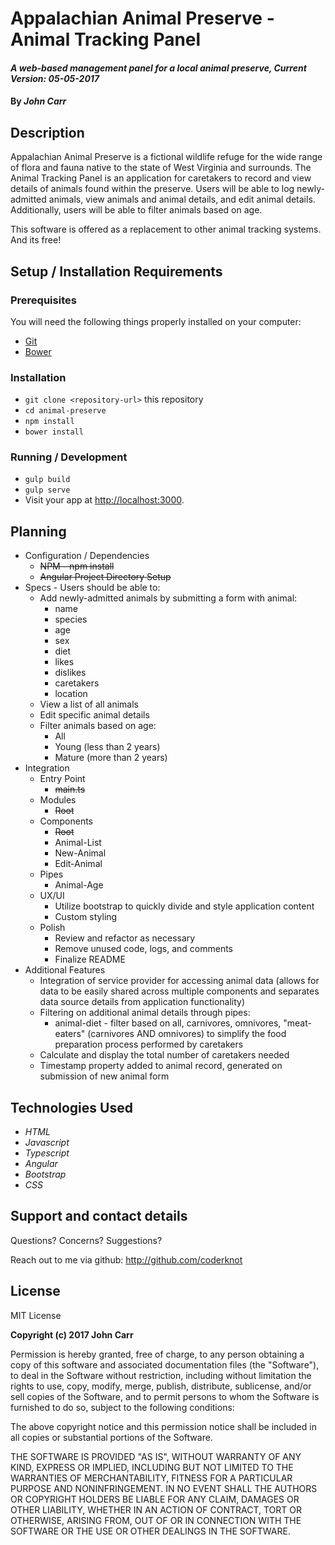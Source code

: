 # Appalachian Animal Preserve - Animal Tracking Panel

#### _A web-based management panel for a local animal preserve, Current Version: 05-05-2017_

#### By _**John Carr**_

## Description
Appalachian Animal Preserve is a fictional wildlife refuge for the wide range of flora and fauna native to the state of West Virginia and surrounds. The Animal Tracking Panel is an application for caretakers to record and view details of animals found within the preserve. Users will be able to log newly-admitted animals, view animals and animal details, and edit animal details. Additionally, users will be able to filter animals based on age.

This software is offered as a replacement to other animal tracking systems. And its free!

## Setup / Installation Requirements

### Prerequisites

You will need the following things properly installed on your computer:

* [Git](https://git-scm.com/)
* [Bower](https://bower.io/)

### Installation

* `git clone <repository-url>` this repository
* `cd animal-preserve`
* `npm install`
* `bower install`

### Running / Development

* `gulp build`
* `gulp serve`
* Visit your app at [http://localhost:3000](http://localhost:3000).

## Planning

  * Configuration / Dependencies
    * ~~NPM - npm install~~
    * ~~Angular Project Directory Setup~~
  * Specs - Users should be able to:
    * Add newly-admitted animals by submitting a form with animal:
      * name
      * species
      * age
      * sex
      * diet
      * likes
      * dislikes
      * caretakers
      * location
    * View a list of all animals
    * Edit specific animal details
    * Filter animals based on age:
      * All
      * Young (less than 2 years)
      * Mature (more than 2 years)
  * Integration
    * Entry Point
      * ~~main.ts~~
    * Modules
      * ~~Root~~
    * Components
      * ~~Root~~
      * Animal-List
      * New-Animal
      * Edit-Animal
    * Pipes
      * Animal-Age
    * UX/UI
      * Utilize bootstrap to quickly divide and style application content
      * Custom styling
    * Polish
      * Review and refactor as necessary
      * Remove unused code, logs, and comments
      * Finalize README
  * Additional Features
    * Integration of service provider for accessing animal data (allows for data to be easily shared across multiple components and separates data source details from application functionality)
    * Filtering on additional animal details through pipes:
      * animal-diet - filter based on all, carnivores, omnivores, "meat-eaters" (carnivores AND omnivores) to simplify the food preparation process performed by caretakers
    * Calculate and display the total number of caretakers needed
    * Timestamp property added to animal record, generated on submission of new animal form

## Technologies Used
* _HTML_
* _Javascript_
* _Typescript_
* _Angular_
* _Bootstrap_
* _CSS_

## Support and contact details
Questions? Concerns? Suggestions?

Reach out to me via github:
<http://github.com/coderknot>

## License

MIT License

__Copyright (c) 2017 John Carr__

Permission is hereby granted, free of charge, to any person obtaining a copy of this software and associated documentation files (the "Software"), to deal in the Software without restriction, including without limitation the rights to use, copy, modify, merge, publish, distribute, sublicense, and/or sell copies of the Software, and to permit persons to whom the Software is furnished to do so, subject to the following conditions:

The above copyright notice and this permission notice shall be included in all copies or substantial portions of the Software.

THE SOFTWARE IS PROVIDED "AS IS", WITHOUT WARRANTY OF ANY KIND, EXPRESS OR IMPLIED, INCLUDING BUT NOT LIMITED TO THE WARRANTIES OF MERCHANTABILITY, FITNESS FOR A PARTICULAR PURPOSE AND NONINFRINGEMENT. IN NO EVENT SHALL THE AUTHORS OR COPYRIGHT HOLDERS BE LIABLE FOR ANY CLAIM, DAMAGES OR OTHER LIABILITY, WHETHER IN AN ACTION OF CONTRACT, TORT OR OTHERWISE, ARISING FROM, OUT OF OR IN CONNECTION WITH THE SOFTWARE OR THE USE OR OTHER DEALINGS IN THE SOFTWARE.
